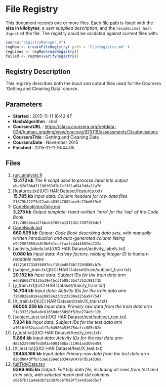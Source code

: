 # File Registry #

This document records one or more files.
Each [file path](#) is listed with the **size in kilobytes**,
a *user supplied description*,
and the `hexadecimal hash digest` of the file.
The registry could be validated against current files with:

```R
source("registryManager.R")
regMan <- createFileRegistry( path = 'FileRegistry.md' )
regLines <- regMan$readRegistry()
failed <- regMan$verifyRegistry()
```

## Registry Description ##

This registry describes both the input and output files used for the
Coursera 'Getting and Cleaning Data' course.

## Parameters ##

* **Started** : 2015-11-11 16:43:47
* **HashAlgorithm** : sha1
* **CourseraURL** : https://class.coursera.org/getdata-034/human_grading/view/courses/975118/assessments/3/submissions
* **CourseraTitle** : Getting and Cleaning Data
* **CourseraDate** : November 2015
* **Finished** : 2015-11-11 16:44:05

## Files ##

1. [run_analysis.R](./run_analysis.R)<br>
   **12.472 kb** *The R script used to process input into output*<br>
   `eba62d58b431186f09d1b7ef381a6843dda22a7d`
1. [features.txt](UCI HAR Dataset/features.txt)<br>
   **15.785 kb** *Input data: Column headers for raw data files*<br>
   `21679bf2275d22adc483947009ace0c73bd6f5c0`
1. [CodeBookIntroOnly.md](./CodeBookIntroOnly.md)<br>
   **3.275 kb** *Output template: Hand-written 'intro' for the 'top' of the Code Book*<br>
   `21c7d0b2eaa2fbbcb5f653a131132c7497156dc7`
1. [CodeBook.md](./CodeBook.md)<br>
   **660.505 kb** *Output: Code Book describing data sets, with manually written introduction and auto-generated column listing*<br>
   `e9b2507059ab8f0b5b1cc2faafc4444682da722a`
1. [activity_labels.txt](UCI HAR Dataset/activity_labels.txt)<br>
   **0.080 kb** *Input data: Activity factors, relating integer ID to human-readable name*<br>
   `41321617310f6897dcf18abd5f36ff294080cb7e`
1. [subject_train.txt](UCI HAR Dataset/train/subject_train.txt)<br>
   **20.152 kb** *Input data: Subject IDs for the train data arm*<br>
   `eeb8d602f813ba19efbcafb08c55df352c981f3b`
1. [y_train.txt](UCI HAR Dataset/train/y_train.txt)<br>
   **14.704 kb** *Input data: Activity IDs for the train data arm*<br>
   `7268028e018ea20858e23dc23939ad256a977547`
1. [X_train.txt](UCI HAR Dataset/train/X_train.txt)<br>
   **66006.256 kb** *Input data: Primary raw data from the train data arm*<br>
   `f1e332529a6a0e81650dd65090f52be274e5c12b`
1. [subject_test.txt](UCI HAR Dataset/test/subject_test.txt)<br>
   **7.934 kb** *Input data: Subject IDs for the test data arm*<br>
   `a7616f032aaaa1f7a64986453675dafcc805c82d`
1. [y_test.txt](UCI HAR Dataset/test/y_test.txt)<br>
   **5.894 kb** *Input data: Activity IDs for the test data arm*<br>
   `4836229498f6db93a600168bac11961aa3b9b454`
1. [X_test.txt](UCI HAR Dataset/test/X_test.txt)<br>
   **26458.166 kb** *Input data: Primary raw data from the test data arm*<br>
   `d2bd804dff8753e6169e6a034a9c4797d514b36a`
1. [fullTidyData.tsv](./fullTidyData.tsv)<br>
   **8366.665 kb** *Output: Full tidy data file, including all rows from test and train sets, with selected mean and std columns*<br>
   `c006fb71a4a8d6f1dd076bbf980ff3e4d1e6d5cf`
